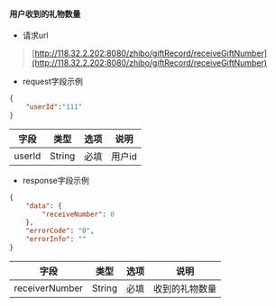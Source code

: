 #### 用户收到的礼物数量

* 请求url

> [http://118.32.2.202:8080/zhibo/giftRecord/receiveGiftNumber](http://118.32.2.202:8080/zhibo/giftRecord/receiveGiftNumber)

* request字段示例

```Json
{
    "userId":"111"
}
```

| 字段 | 类型 | 选项 | 说明 |
| :---: | :---: | :---: | :---: |
| userId | String | 必填 | 用户id |

* response字段示例

```Json
{
    "data": {
        "receiveNumber": 0
    },
    "errorCode": "0",
    "errorInfo": ""
}
```

| 字段 | 类型 | 选项 | 说明 |
| :---: | :---: | :---: | :---: |
| receiverNumber | String | 必填 | 收到的礼物数量 |



